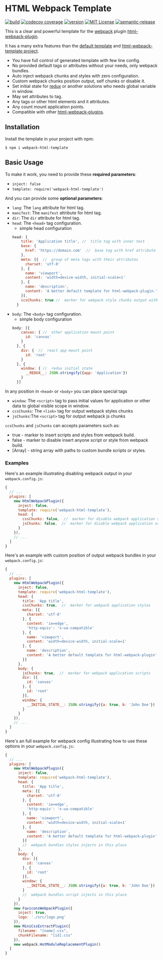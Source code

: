 # HTML Webpack Template

[![build](https://img.shields.io/travis/glebfeklistov/webpack-html-template.svg?style=flat-square&branch=master)](https://travis-ci.org/glebfeklistov/webpack-html-template)
[![codecov coverage](https://img.shields.io/codecov/c/github/glebfeklistov/webpack-html-template.svg?style=flat-square)](https://codecov.io/github/glebfeklistov/webpack-html-template)
[![version](https://img.shields.io/npm/v/webpack-html-template.svg?style=flat-square)](http://npm.im/webpack-html-template)
[![MIT License](https://img.shields.io/npm/l/webpack-html-template.svg?style=flat-square)](http://opensource.org/licenses/MIT)
[![semantic-release](https://img.shields.io/badge/%20%20%F0%9F%93%A6%F0%9F%9A%80-semantic--release-e10079.svg?style=flat-square)](https://github.com/semantic-release/semantic-release)

This is a clear and powerful template for the [webpack](http://webpack.github.io/) plugin [html-webpack-plugin](https://github.com/jantimon/html-webpack-plugin).

It has a many extra features than the [default template](https://github.com/jantimon/html-webpack-plugin/blob/master/default_index.ejs) and [html-webpack-template project](https://github.com/jaketrent/html-webpack-template).

* You have full control of generated template with few line config.
* No provided default tags or attributes without your needs, only webpack bundles.
* Auto inject webpack chunks and styles with zero configuration.
* Custom webpack chunks position output, self chunks or disable it.
* Set initial state for [redux](https://redux.js.org) or another solutions who needs global variable in window.
* May set attributes to <body> tag.
* Any tags or other html elements and it attributes.
* Any count mount application points.
* Compatible with other [html-webpack-plugins](https://github.com/jantimon/html-webpack-plugin).

## Installation

Install the template in your project with npm:

```shell
$ npm i webpack-html-template
```

## Basic Usage

To make it work, you need to provide these **required parameters**:

- `inject: false`
- `template: require('webpack-html-template')`

And you can provide some **optional parameters**:

- `lang`: The `lang` attribute for html tag.
- `manifest`: The `manifest` attribute for html tag.
- `dir`: The `dir` attribute for html tag.
- `head`: The `<head>` tag configuration.
  - simple head configuration
  ```js
  head: {
      title: 'Application title', //  title tag with inner text
      base: {             
        href: 'https://domain.com'  //  base tag with href attribute
      },
      meta: [{  //  group of meta tags with their attributes
        charset: 'utf-8'
      }, {
        name: 'viewport',
        content: 'width=device-width, initial-scale=1'
      }, {
        name: 'description',
        content: 'A better default template for html-webpack-plugin.'
      }],
      ccsChunks: true //  marker for webpack style chunks output with link tags
    }
  ```
- `body`: The `<body>` tag configuration.
  - simple body configuration
  ```js
  body: [{
      canvas: { //  other application mount point
        id: 'canvas'
      }
    }, {
      div: {  //  react app mount point
        id: 'root'
      }
    }, {
      window: { //  redux initial state
        __REDUX__: JSON.stringify({app: 'Application'})
      }
    }]
  ```

In any position in `<head>` or `<body>` you can place special tags
- `window`: The `<script>` tag to pass initial values for application or other data to global visible scope in window.
- `ccsChunks`: The `<link>` tag for output webpack styles chunks
- `jsChunks`:The `<script>` tag for output webpack js chunks

`ccsChunks` and `jsChunks` can accepts parameters such as:
- true - marker to insert scripts and styles from webpack build.
- false - marker to disable insert anyone script or style from webpack build.
- [Array] - string array with paths to custom bundle scripts or styles.

### Examples

Here's an example illustrating disabling webpack output in your `webpack.config.js`:

```js
{
  // ...
  plugins: [
    new HtmlWebpackPlugin({
      inject: false,
      template: require('webpack-html-template'),
      head: {
        cssChunks: false,  //  marker for disable webpack application styles
        jsChunks: false,  //  marker for disable webpack application scripts
      }
    }),
    // ...
  ]
}
```

Here's an example with custom position of output webpack bundles in your `webpack.config.js`:

```js
{
  // ...
  plugins: [
    new HtmlWebpackPlugin({
      inject: false,
      template: require('webpack-html-template'),
      head: {
        title: 'App title',
        cssChunks: true,  //  marker for webpack application styles
        meta: [{
          charset: 'utf-8'
        }, {
          content: 'ie=edge',
          'http-equiv': 'x-ua-compatible'
        }, {
          name: 'viewport',
          content: 'width=device-width, initial-scale=1'
        }, {
          name: 'description',
          content: 'A better default template for html-webpack-plugin'
        }]
      },
      body: {
        jsChunks: true,  //  marker for webpack application scripts
        div: [{
          id: 'canvas'
        }, {
          id: 'root'
        }],
        window: {
          __INITIAL_STATE__: JSON.stringify({a: true, b: 'John Doe'})
        }
      }
    }),
    // ...
  ]
}
```

Here's an full example for webpack config illustrating how to use these options in your `webpack.config.js`:

```js
{
  // ...
  plugins: [
    new HtmlWebpackPlugin({
      inject: false,
      template: require('webpack-html-template'),
      head: {
        title: 'App title',
        meta: [{
          charset: 'utf-8'
        }, {
          content: 'ie=edge',
          'http-equiv': 'x-ua-compatible'
        }, {
          name: 'viewport',
          content: 'width=device-width, initial-scale=1'
        }, {
          name: 'description',
          content: 'A better default template for html-webpack-plugin'
        }]
        //  webpack bundles styles injects in this place
      },
      body: {
        div: [{
          id: 'canvas'
        }, {
          id: 'root'
        }],
        window: {
          __INITIAL_STATE__: JSON.stringify({a: true, b: 'John Doe'})
        }
        //  webpack bundles script injects in this place
      }
    }),
    new FaviconsWebpackPlugin({
      inject: true,
      logo: './src/logo.png'
    }),
    new MiniCssExtractPlugin({
      filename: "[name].css",
      chunkFilename: "[id].css"
    }),
    new webpack.HotModuleReplacementPlugin()
  ]
}
```

